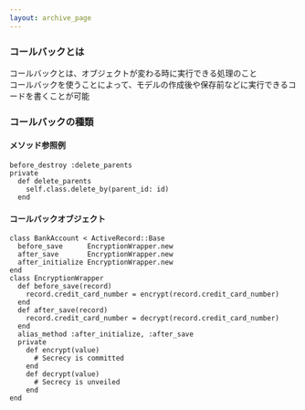 ```yaml
---
layout: archive_page
---
```

### コールバックとは
コールバックとは、オブジェクトが変わる時に実行できる処理のこと  
コールバックを使うことによって、モデルの作成後や保存前などに実行できるコードを書くことが可能

### コールバックの種類
#### メソッド参照例
    before_destroy :delete_parents
    private
      def delete_parents
        self.class.delete_by(parent_id: id)
      end

#### コールバックオブジェクト
    class BankAccount < ActiveRecord::Base
      before_save      EncryptionWrapper.new
      after_save       EncryptionWrapper.new
      after_initialize EncryptionWrapper.new
    end
    class EncryptionWrapper
      def before_save(record)
        record.credit_card_number = encrypt(record.credit_card_number)
      end
      def after_save(record)
        record.credit_card_number = decrypt(record.credit_card_number)
      end
      alias_method :after_initialize, :after_save
      private
        def encrypt(value)
          # Secrecy is committed
        end
        def decrypt(value)
          # Secrecy is unveiled
        end
    end
